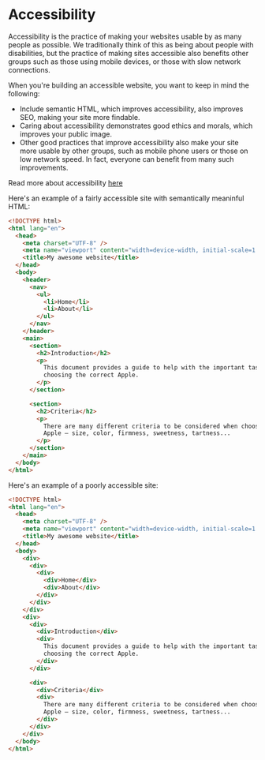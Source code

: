 # Accessibility

Accessibility is the practice of making your websites usable by as many people as possible. We traditionally think of this as being about people with disabilities, but the practice of making sites accessible also benefits other groups such as those using mobile devices, or those with slow network connections.

When you're building an accessible website, you want to keep in mind the following:

- Include semantic HTML, which improves accessibility, also improves SEO, making your site more findable.
- Caring about accessibility demonstrates good ethics and morals, which improves your public image.
- Other good practices that improve accessibility also make your site more usable by other groups, such as mobile phone users or those on low network speed. In fact, everyone can benefit from many such improvements.

Read more about accessibility [here](https://developer.mozilla.org/en-US/docs/Learn/Accessibility/What_is_accessibility)

Here's an example of a fairly accessible site with semantically meaninful HTML:

```html
<!DOCTYPE html>
<html lang="en">
  <head>
    <meta charset="UTF-8" />
    <meta name="viewport" content="width=device-width, initial-scale=1.0" />
    <title>My awesome website</title>
  </head>
  <body>
    <header>
      <nav>
        <ul>
          <li>Home</li>
          <li>About</li>
        </ul>
      </nav>
    </header>
    <main>
      <section>
        <h2>Introduction</h2>
        <p>
          This document provides a guide to help with the important task of
          choosing the correct Apple.
        </p>
      </section>

      <section>
        <h2>Criteria</h2>
        <p>
          There are many different criteria to be considered when choosing an
          Apple — size, color, firmness, sweetness, tartness...
        </p>
      </section>
    </main>
  </body>
</html>
```

Here's an example of a poorly accessible site:

```html
<!DOCTYPE html>
<html lang="en">
  <head>
    <meta charset="UTF-8" />
    <meta name="viewport" content="width=device-width, initial-scale=1.0" />
    <title>My awesome website</title>
  </head>
  <body>
    <div>
      <div>
        <div>
          <div>Home</div>
          <div>About</div>
        </div>
      </div>
    </div>
    <div>
      <div>
        <div>Introduction</div>
        <div>
          This document provides a guide to help with the important task of
          choosing the correct Apple.
        </div>
      </div>

      <div>
        <div>Criteria</div>
        <div>
          There are many different criteria to be considered when choosing an
          Apple — size, color, firmness, sweetness, tartness...
        </div>
      </div>
    </div>
  </body>
</html>
```